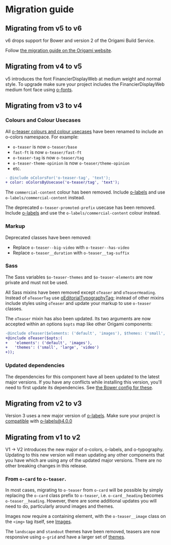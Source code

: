 # Migration guide

## Migrating from v5 to v6

v6 drops support for Bower and version 2 of the Origami Build Service.

Follow  [the migration guide on the Origami website](https://origami.ft.com/docs/tutorials/bower-to-npm/).

## Migrating from v4 to v5

v5 introduces the font FinancierDisplayWeb at medium weight and normal style. To upgrade make sure your project includes the FinancierDisplayWeb medium font face using [o-fonts](https://registry.origami.ft.com/components/o-fonts).

## Migrating from v3 to v4

### Colours and Colour Usecases

All [o-teaser colours and colour usecases](https://github.com/Financial-Times/o-teaser/blob/v3.5.9/src/scss/_color-use-cases.scss) have been renamed to include an o-colors namespace. For example:
- `o-teaser` is now `o-teaser/base`
- `fast-ft` is now `o-teaser/fast-ft`
- `o-teaser-tag` is now `o-teaser/tag`
- `o-teaser-theme-opinion` is now `o-teaser/theme-opinion`
- etc.

```diff
- @include oColorsFor('o-teaser-tag', 'text');
+ color: oColorsByUsecase('o-teaser/tag', 'text');
```

The `commercial-content` colour has been removed. Include [o-labels](https://registry.origami.ft.com/components/o-labels) and use `o-labels/commercial-content` instead.

The deprecated `o-teaser-promoted-prefix` usecase has been removed. Include [o-labels](https://registry.origami.ft.com/components/o-labels) and use the `o-labels/commercial-content` colour instead.

### Markup

Deprecated classes have been removed:
- Replace `o-teaser--big-video` with `o-teaser--has-video`
- Replace `o-teaser__duration` with `o-teaser__tag-suffix`

### Sass

The Sass variables `$o-teaser-themes` and `$o-teaser-elements` are now private and must not be used.

All Sass mixins have been removed except `oTeaser` and `oTeaserHeading`. Instead of `oTeaserTag` use [oEditorialTypographyTag](https://github.com/Financial-Times/o-editorial-typography); instead of other mixins include styles using `oTeaser` and update your markup to use `o-teaser` classes.

The `oTeaser` mixin has also been updated. Its two arguments are now accepted within an options `$opts` map like other Origami components:

```diff
-@include oTeaser($elements: ('default', 'images'), $themes: ('small', 'large', 'video'));
+@include oTeaser($opts:(
+	'elements': ('default', 'images'),
+	'themes': ('small', 'large', 'video')
+));
```

### Updated dependencies

The dependencies for this component have all been updated to the latest major versions.
If you have any conflicts while installing this version, you'll need to first update
its dependencies. See [the Bower config for these](./bower.json).

## Migrating from v2 to v3

Version 3 uses a new major version of [o-labels](https://github.com/Financial-Times/o-labels/). Make sure your project is [compatible](https://github.com/Financial-Times/o-labels/blob/master/MIGRATION.md#migrating-from-v3-to-v4) with o-labels@4.0.0

## Migrating from v1 to v2

V1 -> V2 introduces the new major of o-colors, o-labels, and o-typography. Updating to this new version will mean updating any other components that you have which are using any of the updated major versions. There are no other breaking changes in this release.

### From `o-card` to `o-teaser`.

In most cases, migrating to `o-teaser` from `o-card` will be possible by simply replacing the `o-card` class prefix to `o-teaser`, i.e. `o-card__heading` becomes `o-teaser__heading`. However, there are some additional updates you will need to do, particularly around images and themes.

Images now require a containing element, with the `o-teaser__image` class on the `<img>` tag itself, see [Images](#images).

The `landscape` and `standout` themes have been removed, teasers are now responsive using `o-grid` and have a larger set of [themes](#themes).
